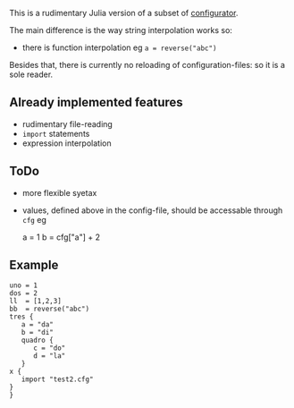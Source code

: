 This is a rudimentary Julia version of a subset of
[configurator](https://www.github.com/bos/configurator).

The main difference is the way string interpolation works so:

* there is function interpolation eg `a = reverse("abc")` 

Besides that, there is currently no reloading of configuration-files: so it is
a sole reader.

Already implemented features
----------------------------

* rudimentary file-reading
* `import` statements
* expression interpolation

ToDo
----

* more flexible syetax 
* values, defined above in the config-file, should be accessable through `cfg` eg

    a = 1
    b = cfg["a"] + 2

Example
-------

    uno = 1
    dos = 2
    ll  = [1,2,3]
    bb  = reverse("abc")
    tres {
       a = "da"
       b = "di"
       quadro {
       	  c = "do"
    	  d = "la"
       }
    x {
       import "test2.cfg"
    }
    }

